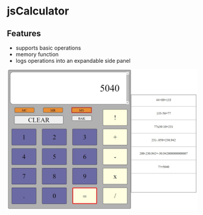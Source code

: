 # jsCalculator

## Features

* supports basic operations
* memory function
* logs operations into an expandable side panel

![features](screenshots/Capture.JPG)
